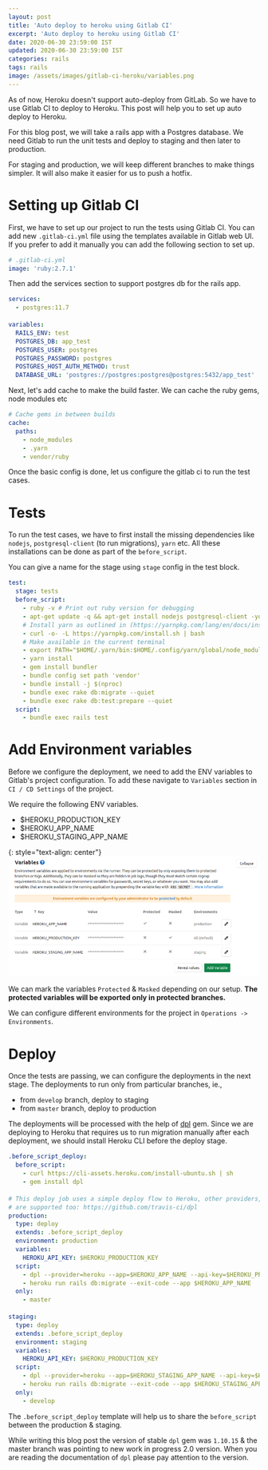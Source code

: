 ```yaml
---
layout: post
title: 'Auto deploy to heroku using Gitlab CI'
excerpt: 'Auto deploy to heroku using Gitlab CI'
date: 2020-06-30 23:59:00 IST
updated: 2020-06-30 23:59:00 IST
categories: rails
tags: rails
image: /assets/images/gitlab-ci-heroku/variables.png
---
```


As of now, Heroku doesn't support auto-deploy from GitLab. So we have to use Gitlab CI to deploy to Heroku. This post will help you to set up auto deploy to Heroku.

For this blog post, we will take a rails app with a Postgres database. We need Gitlab to run the unit tests and deploy to staging and then later to production.

For staging and production, we will keep different branches to make things simpler. It will also make it easier for us to push a hotfix.
 
# <a class="anchor" name="setting-up-gitlab-ci" href="#setting-up-gitlab-ci"><i class="anchor-icon"></i></a>Setting up Gitlab CI

First, we have to set up our project to run the tests using Gitlab CI.
You can add new `.gitlab-ci.yml` file using the templates available in Gitlab web UI. If you prefer to add it manually you can add the following section to set up.

```yml
# .gitlab-ci.yml
image: 'ruby:2.7.1'
```

Then add the services section to support postgres db for the rails app.

```yml
services:
  - postgres:11.7

variables:
  RAILS_ENV: test
  POSTGRES_DB: app_test
  POSTGRES_USER: postgres
  POSTGRES_PASSWORD: postgres
  POSTGRES_HOST_AUTH_METHOD: trust
  DATABASE_URL: 'postgres://postgres:postgres@postgres:5432/app_test'
```

Next, let's add cache to make the build faster. We can cache the ruby gems, node modules etc

```yml
# Cache gems in between builds
cache:
  paths:
    - node_modules
    - .yarn
    - vendor/ruby
```

Once the basic config is done, let us configure the gitlab ci to run the test cases.

# <a class="anchor" name="tests" href="#tests"><i class="anchor-icon"></i></a>Tests

To run the test cases, we have to first install the missing dependencies like `nodejs`, `postgresql-client` (to run migrations), `yarn` etc. All these installations can be done as part of the `before_script`.

You can give a name for the stage using `stage` config in the test block.

```yml
test:
  stage: tests
  before_script:
    - ruby -v # Print out ruby version for debugging
    - apt-get update -q && apt-get install nodejs postgresql-client -yqq
    # Install yarn as outlined in (https://yarnpkg.com/lang/en/docs/install/#alternatives-stable)
    - curl -o- -L https://yarnpkg.com/install.sh | bash
    # Make available in the current terminal
    - export PATH="$HOME/.yarn/bin:$HOME/.config/yarn/global/node_modules/.bin:$PATH"
    - yarn install
    - gem install bundler
    - bundle config set path 'vendor'
    - bundle install -j $(nproc)
    - bundle exec rake db:migrate --quiet
    - bundle exec rake db:test:prepare --quiet
  script:
    - bundle exec rails test
```

# <a class="anchor" name="add-environment-variables" href="#add-environment-variables"><i class="anchor-icon"></i></a>Add Environment variables

Before we configure the deployment, we need to add the ENV variables to Gitlab's project configuration.
To add these navigate to `Variables` section in `CI / CD Settings` of the project.

We require the following ENV variables. 

* $HEROKU_PRODUCTION_KEY
* $HEROKU_APP_NAME
* $HEROKU_STAGING_APP_NAME

{: style="text-align: center"}
![Gitlab Variables][gitlab_variables]

We can mark the variables `Protected` & `Masked` depending on our setup.
**The protected variables will be exported only in protected branches.**  

We can configure different environments for the project in `Operations -> Environments`.  

# <a class="anchor" name="deploy" href="#deploy"><i class="anchor-icon"></i></a>Deploy

Once the tests are passing, we can configure the deployments in the next stage.
The deployments to run only from particular branches, ie., 

* from `develop` branch, deploy to staging
* from `master` branch, deploy to production

The deployments will be processed with the help of [dpl](https://github.com/travis-ci/dpl/tree/v1.10.15) gem.
Since we are deploying to Heroku that requires us to run migration manually after each deployment, we should install Heroku CLI before the deploy stage.

```yml
.before_script_deploy:
  before_script:
    - curl https://cli-assets.heroku.com/install-ubuntu.sh | sh
    - gem install dpl

# This deploy job uses a simple deploy flow to Heroku, other providers, e.g. AWS Elastic Beanstalk
# are supported too: https://github.com/travis-ci/dpl
production:
  type: deploy
  extends: .before_script_deploy
  environment: production
  variables:
    HEROKU_API_KEY: $HEROKU_PRODUCTION_KEY
  script:
    - dpl --provider=heroku --app=$HEROKU_APP_NAME --api-key=$HEROKU_PRODUCTION_KEY
    - heroku run rails db:migrate --exit-code --app $HEROKU_APP_NAME
  only:
    - master

staging:
  type: deploy
  extends: .before_script_deploy
  environment: staging
  variables:
    HEROKU_API_KEY: $HEROKU_PRODUCTION_KEY
  script:
    - dpl --provider=heroku --app=$HEROKU_STAGING_APP_NAME --api-key=$HEROKU_PRODUCTION_KEY
    - heroku run rails db:migrate --exit-code --app $HEROKU_STAGING_APP_NAME
  only:
    - develop
```

The `.before_script_deploy` template will help us to share the `before_script` between the production & staging.

While writing this blog post the version of stable `dpl` gem was `1.10.15` & the master branch was pointing to new work in progress 2.0 version. 
When you are reading the documentation of `dpl` please pay attention to the version.

[gitlab_variables]: /assets/images/gitlab-ci-heroku/variables.png